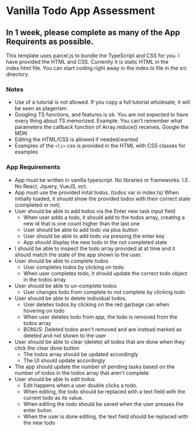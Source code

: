 # Vanilla Todo App Assessment

## In 1 week, please complete as many of the App Requirents as possible.

This template uses parcel.js to bundle the TypeScript and CSS for you. I have provided the HTML and CSS. Currently it is static HTML in the index.html file. You can start coding right away in the index.ts file in the src directory.

### Notes
- Use of a tutorial is not allowed. If you copy a full tutorial wholesale, it will be seen as plagerism.
- Googling TS functions, and features is ok. You are not expected to have every thing about TS memorized. Example: You can't remember what parameters the callback function of Array.reduce() receives, Google the MDN
- Editing the HTML/CSS is allowed if needed/wanted
- Examples of the ```<li>``` css is provided in the HTML with CSS classes for examples

### App Requirements
- App must be written in vanilla typescript. No libraries or frameworks. I.E. No React, Jquery, VueJS, ect.
- App must use the provided inital todos. (todos var in index.ts) When initially loaded, it should show the provided todos with their correct state (completed or not).
- User should be able to add todos via the Enter new task input field
  - When user adds a todo, it should add to the todos array, creating a new id that is one count higher than the last one
  - User should be able to add todo via plus button
  - User should be able to add todo via pressing the enter key
  - App should display the new todo in the not completed state
- I should be able to inspect the todo array provided at at time and it should match the state of the app shown to the user.
- User should be able to complete todos
  - User completes todos by clicking on todo
  - When user completes todo, it should update the correct todo object in the todos array
- User should be able to un-complete todos
  - User changes todo from complete to not complete by clicking todo
- User should be able to delete individual todos.
  - User deletes todos by clicking on the red garbage can when hovering on todo
  - When user deletes todo from app, the todo is removed from the todos array
  - BONUS: Deleted todos aren't removed and are instead marked as deleted and not shown to the user
- User should be able to clear (delete) all todos that are done when they click the clear done button
  - The todos array should be updated accordingly
  - The UI should update accordingly
- The app should update the number of pending tasks based on the number of todos in the todos array that aren't complete
- User should be able to edit todos
  - Edit happens when a user double clicks a todo.
  - When editing, the todo should be replaced with a text field with the current todo as its value.
  - When editing the todo should be saved when the user presses the enter buton
  - When the user is done editing, the text field should be replaced with the new todo